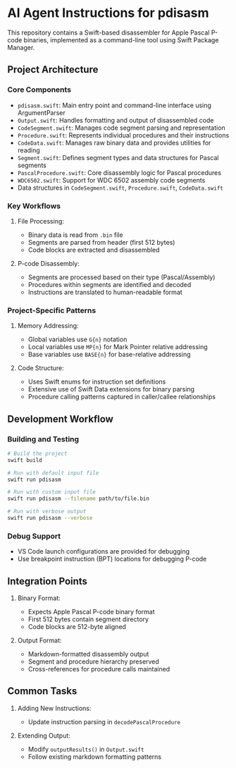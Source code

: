 # AI Agent Instructions for pdisasm

This repository contains a Swift-based disassembler for Apple Pascal P-code binaries, implemented as a command-line tool using Swift Package Manager.

## Project Architecture

### Core Components

- `pdisasm.swift`: Main entry point and command-line interface using ArgumentParser
- `Output.swift`: Handles formatting and output of disassembled code
- `CodeSegment.swift`: Manages code segment parsing and representation
- `Procedure.swift`: Represents individual procedures and their instructions
- `CodeData.swift`: Manages raw binary data and provides utilities for reading
- `Segment.swift`: Defines segment types and data structures for Pascal segments
- `PascalProcedure.swift`: Core disassembly logic for Pascal procedures
- `WDC6502.swift`: Support for WDC 6502 assembly code segments
- Data structures in `CodeSegment.swift`, `Procedure.swift`, `CodeData.swift`

### Key Workflows

1. File Processing:
   - Binary data is read from `.bin` file
   - Segments are parsed from header (first 512 bytes)
   - Code blocks are extracted and disassembled 

2. P-code Disassembly:
   - Segments are processed based on their type (Pascal/Assembly)
   - Procedures within segments are identified and decoded
   - Instructions are translated to human-readable format
### Project-Specific Patterns

1. Memory Addressing:
   - Global variables use `G{n}` notation
   - Local variables use `MP{n}` for Mark Pointer relative addressing
   - Base variables use `BASE{n}` for base-relative addressing

2. Code Structure:
   - Uses Swift enums for instruction set definitions
   - Extensive use of Swift Data extensions for binary parsing
   - Procedure calling patterns captured in caller/callee relationships

## Development Workflow

### Building and Testing

```bash
# Build the project
swift build

# Run with default input file
swift run pdisasm

# Run with custom input file
swift run pdisasm --filename path/to/file.bin

# Run with verbose output
swift run pdisasm --verbose
```

### Debug Support

- VS Code launch configurations are provided for debugging
- Use breakpoint instruction (BPT) locations for debugging P-code

## Integration Points

1. Binary Format:
   - Expects Apple Pascal P-code binary format
   - First 512 bytes contain segment directory
   - Code blocks are 512-byte aligned

2. Output Format:
   - Markdown-formatted disassembly output
   - Segment and procedure hierarchy preserved
   - Cross-references for procedure calls maintained

## Common Tasks

1. Adding New Instructions:
   - Update instruction parsing in `decodePascalProcedure`

2. Extending Output:
   - Modify `outputResults()` in `Output.swift`
   - Follow existing markdown formatting patterns